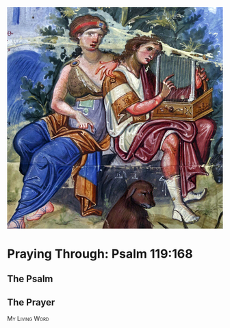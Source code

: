 <img class="intro-right" src="art-paris-psalter.jpg">

<style>
  li {list-style-type: none;}
  p + ul {
    margin-top: -18px;
}
</style>

# Praying Through: Psalm 119:168

## The Psalm

## The Prayer

<div style="font-variant: small-caps;">
My Living Word
</div>
